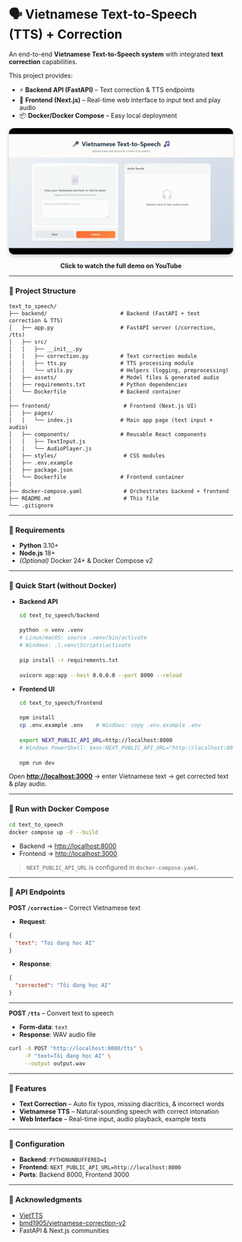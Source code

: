 # 🗣️ Vietnamese Text-to-Speech (TTS) + Correction

An end-to-end **Vietnamese Text-to-Speech system** with integrated **text correction** capabilities. 

This project provides:

* ⚡ **Backend API (FastAPI)** – Text correction & TTS endpoints
* 🎨 **Frontend (Next.js)** – Real-time web interface to input text and play audio
* 📦 **Docker/Docker Compose** – Easy local deployment

<div align="center">
  <a href="https://www.youtube.com/watch?v=uFUVJh0nECE" target="_blank">
    <img src="./public/demo.gif" 
         alt="Video Demo" 
         width="600" 
         style="border-radius: 12px; box-shadow: 0 4px 8px rgba(0,0,0,0.2);"/>
  </a>
  <p><b>Click to watch the full demo on YouTube</b></p>
</div>

---

### 📂 Project Structure

```
text_to_speech/
├── backend/                       # Backend (FastAPI + text correction & TTS)
│   ├── app.py                     # FastAPI server (/correction, /tts)
│   ├── src/
│   │   ├── __init__.py
│   │   ├── correction.py          # Text correction module
│   │   ├── tts.py                 # TTS processing module
│   │   └── utils.py               # Helpers (logging, preprocessing)
│   ├── assets/                    # Model files & generated audio
│   ├── requirements.txt           # Python dependencies
│   └── Dockerfile                 # Backend container
│
├── frontend/                       # Frontend (Next.js UI)
│   ├── pages/
│   │   └── index.js               # Main app page (text input + audio)
│   ├── components/                # Reusable React components
│   │   ├── TextInput.js
│   │   └── AudioPlayer.js
│   ├── styles/                     # CSS modules
│   ├── .env.example
│   ├── package.json
│   └── Dockerfile                 # Frontend container
│
├── docker-compose.yaml             # Orchestrates backend + frontend
├── README.md                       # This file
└── .gitignore
```

---

### 🔧 Requirements

* **Python** 3.10+
* **Node.js** 18+
* *(Optional)* Docker 24+ & Docker Compose v2

---

### 🚀 Quick Start (without Docker)

* **Backend API**
    ```bash
    cd text_to_speech/backend

    python -m venv .venv
    # Linux/macOS: source .venv/bin/activate
    # Windows: .\.venv\Scripts\activate

    pip install -r requirements.txt

    uvicorn app:app --host 0.0.0.0 --port 8000 --reload
    ```

* **Frontend UI**
    ```bash
    cd text_to_speech/frontend

    npm install
    cp .env.example .env    # Windows: copy .env.example .env

    export NEXT_PUBLIC_API_URL=http://localhost:8000
    # Windows PowerShell: $env:NEXT_PUBLIC_API_URL="http://localhost:8000"

    npm run dev
    ```

Open **[http://localhost:3000](http://localhost:3000)** → enter Vietnamese text → get corrected text & play audio.

---

### 🐳 Run with Docker Compose

```bash
cd text_to_speech
docker compose up -d --build
```

* Backend → [http://localhost:8000](http://localhost:8000)
* Frontend → [http://localhost:3000](http://localhost:3000)

> `NEXT_PUBLIC_API_URL` is configured in `docker-compose.yaml`.

---

### 📡 API Endpoints

**POST `/correction`** – Correct Vietnamese text

* **Request**:

```json
{
  "text": "Toi dang hoc AI"
}
```

* **Response**:

```json
{
  "corrected": "Tôi đang học AI"
}
```

---

**POST `/tts`** – Convert text to speech

* **Form-data**: `text`
* **Response**: WAV audio file

```bash
curl -X POST "http://localhost:8000/tts" \
     -F "text=Tôi đang học AI" \
     --output output.wav
```

---


### 📝 Features

* **Text Correction** – Auto fix typos, missing diacritics, & incorrect words
* **Vietnamese TTS** – Natural-sounding speech with correct intonation
* **Web Interface** – Real-time input, audio playback, example texts

---

### 🔧 Configuration

* **Backend**: `PYTHONUNBUFFERED=1`
* **Frontend**: `NEXT_PUBLIC_API_URL=http://localhost:8000`
* **Ports**: Backend 8000, Frontend 3000

---

### 🙏 Acknowledgments

* [VietTTS](https://github.com/NTT123/vietTTS)
* [bmd1905/vietnamese-correction-v2](https://huggingface.co/bmd1905/vietnamese-correction-v2)
* FastAPI & Next.js communities

